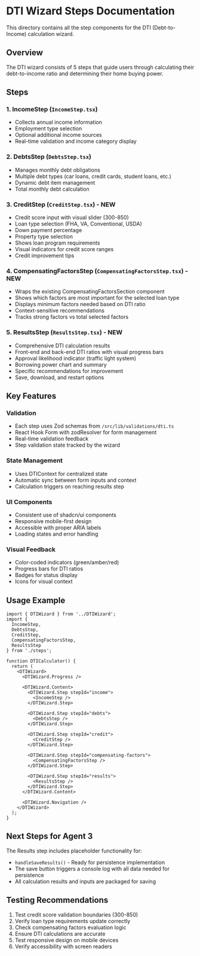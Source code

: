 # DTI Wizard Steps Documentation

This directory contains all the step components for the DTI (Debt-to-Income) calculation wizard.

## Overview

The DTI wizard consists of 5 steps that guide users through calculating their debt-to-income ratio and determining their home buying power.

## Steps

### 1. IncomeStep (`IncomeStep.tsx`)
- Collects annual income information
- Employment type selection
- Optional additional income sources
- Real-time validation and income category display

### 2. DebtsStep (`DebtsStep.tsx`)
- Manages monthly debt obligations
- Multiple debt types (car loans, credit cards, student loans, etc.)
- Dynamic debt item management
- Total monthly debt calculation

### 3. CreditStep (`CreditStep.tsx`) - NEW
- Credit score input with visual slider (300-850)
- Loan type selection (FHA, VA, Conventional, USDA)
- Down payment percentage
- Property type selection
- Shows loan program requirements
- Visual indicators for credit score ranges
- Credit improvement tips

### 4. CompensatingFactorsStep (`CompensatingFactorsStep.tsx`) - NEW
- Wraps the existing CompensatingFactorsSection component
- Shows which factors are most important for the selected loan type
- Displays minimum factors needed based on DTI ratio
- Context-sensitive recommendations
- Tracks strong factors vs total selected factors

### 5. ResultsStep (`ResultsStep.tsx`) - NEW
- Comprehensive DTI calculation results
- Front-end and back-end DTI ratios with visual progress bars
- Approval likelihood indicator (traffic light system)
- Borrowing power chart and summary
- Specific recommendations for improvement
- Save, download, and restart options

## Key Features

### Validation
- Each step uses Zod schemas from `/src/lib/validations/dti.ts`
- React Hook Form with zodResolver for form management
- Real-time validation feedback
- Step validation state tracked by the wizard

### State Management
- Uses DTIContext for centralized state
- Automatic sync between form inputs and context
- Calculation triggers on reaching results step

### UI Components
- Consistent use of shadcn/ui components
- Responsive mobile-first design
- Accessible with proper ARIA labels
- Loading states and error handling

### Visual Feedback
- Color-coded indicators (green/amber/red)
- Progress bars for DTI ratios
- Badges for status display
- Icons for visual context

## Usage Example

```tsx
import { DTIWizard } from '../DTIWizard';
import { 
  IncomeStep, 
  DebtsStep, 
  CreditStep, 
  CompensatingFactorsStep, 
  ResultsStep 
} from './steps';

function DTICalculator() {
  return (
    <DTIWizard>
      <DTIWizard.Progress />
      
      <DTIWizard.Content>
        <DTIWizard.Step stepId="income">
          <IncomeStep />
        </DTIWizard.Step>
        
        <DTIWizard.Step stepId="debts">
          <DebtsStep />
        </DTIWizard.Step>
        
        <DTIWizard.Step stepId="credit">
          <CreditStep />
        </DTIWizard.Step>
        
        <DTIWizard.Step stepId="compensating-factors">
          <CompensatingFactorsStep />
        </DTIWizard.Step>
        
        <DTIWizard.Step stepId="results">
          <ResultsStep />
        </DTIWizard.Step>
      </DTIWizard.Content>
      
      <DTIWizard.Navigation />
    </DTIWizard>
  );
}
```

## Next Steps for Agent 3

The Results step includes placeholder functionality for:
- `handleSaveResults()` - Ready for persistence implementation
- The save button triggers a console log with all data needed for persistence
- All calculation results and inputs are packaged for saving

## Testing Recommendations

1. Test credit score validation boundaries (300-850)
2. Verify loan type requirements update correctly
3. Check compensating factors evaluation logic
4. Ensure DTI calculations are accurate
5. Test responsive design on mobile devices
6. Verify accessibility with screen readers